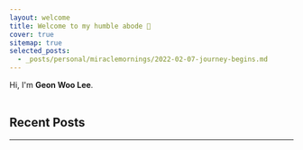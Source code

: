 ```yaml
---
layout: welcome
title: Welcome to my humble abode 🏡
cover: true
sitemap: true
selected_posts:
  - _posts/personal/miraclemornings/2022-02-07-journey-begins.md
---
```


Hi, I'm **Geon Woo Lee**.<br><br>

## Recent Posts
<!--posts-->
---

<!--author-->

<!-- Links -->

